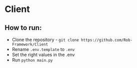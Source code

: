 # Client

## How to run:
* Clone the repository - `git clone https://github.com/Rob-Framework/Client`
* Rename `.env.template` to `.env`
* Set the right values in the .env
* Run `python main.py`
